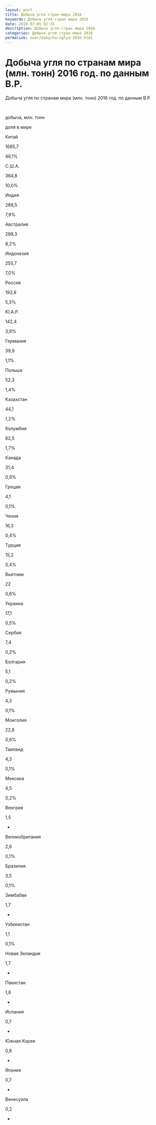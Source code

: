 ```yaml
---
layout: post
title: Добыча угля стран мира 2016
keywords: Добыча угля стран мира 2016
date: 2019-07-05 02:35
description: Добыча угля стран мира 2016
categories: Добыча угля стран мира 2016
permalink: ener/dobycha-uglya-2016.html
---
```


# Добыча угля по странам мира (млн. тонн) 2016 год. по данным B.P.




Добыча угля по странам мира (млн. тонн) 2016 год. по данным B.P.










 


добыча, млн. тонн


доля в мире






Китай


1685,7


46,1%






С.Ш.А.


364,8


10,0%






Индия


288,5


7,9%






Австралия


299,3


8,2%






Индонезия


255,7


7,0%






Россия


192,8


5,3%






Ю.А.Р.


142,4


3,9%






Германия


39,9


1,1%






Польша


52,3


1,4%






Казахстан


44,1


1,2%






Колумбия


62,5


1,7%






Канада


31,4


0,9%






Греция


4,1


0,1%






Чехия


16,3


0,4%






Турция


15,2


0,4%






Вьетнам


22


0,6%






Украина


17,1


0,5%






Сербия


7,4


0,2%






Болгария


5,1


0,2%






Румыния


4,3


0,1%






Монголия


22,8


0,6%






Таиланд


4,3


0,1%






Мексика


4,5


0,2%






Венгрия


1,5


-






Великобритания


2,6


0,1%






Бразилия


3,5


0,1%






Зимбабве


1,7


-






Узбекистан


1,1


0,1%






Новая Зеландия


1,7


-






Пакистан


1,8


-






Испания


0,7


-






Южная Корея


0,8


-






Япония


0,7


-






Венесуэла


0,2


-






 


 


 






 


 


 






 


 


 






 


 


 






Мир в целом


3656,4


100,0%









По данным: BP Statistical Rewiew of World Energy 2016
			
			
